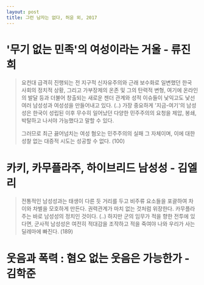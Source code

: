 ```yaml
---
layout: post
title: 그런 남자는 없다, 허윤 외, 2017
---
```


# '무기 없는 민족'의 여성이라는 거울 - 류진희

> 요컨대 급격히 진행되는 전 지구적 신자유주의와 근래 보수화로 일변했던 한국 사회의 정치적 상황, 그리고 가부장제의 온존 및 그의 탄력적 변형, 여기에 온라인의 발달 등과 더불어 창출되는 새로운 젠더 관계와 성적 이슈들이 낯익고도 낯선 여러 남성성과 여성성을 만들어내고 있다. (..) 가장 중요하게 '지금-여기'의 남성성은 한국이 성립된 이후 무수히 일어났던 다양한 민주주의의 요청을 제압, 봉쇄, 박탈하고 나서야 가능했다고 말할 수 있다. 
>
> 그러므로 최근 끓어넘치는 여성 혐오는 민주주의의 실패 그 자체이며, 이에 대한 성찰 없는 대증적 시도는 성공할 수 없다. (100)

# 카키, 카무플라주, 하이브리드 남성성 - 김엘리

> 전통적인 남성성과는 태생이 다른 듯 거리를 두고 비주류 요소들을 포괄하여 차이와 차별을 모호하게 만든다. 권력관계가 마치 없는 것처럼 위장한다. 카무플라주는 바로 남성성의 정치인 것이다. (..) 하지만 군의 임무가 적을 향한 전투에 있다면, 군사적 남성성은 여전히 적대감을 조작하고 적을 죽여야 나와 우리가 사는 딜레마에 빠진다. (189)

# 웃음과 폭력 : 혐오 없는 웃음은 가능한가 - 김학준

